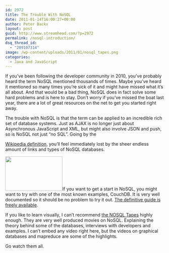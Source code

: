 ```yaml
---
id: 2972
title: The Trouble With NoSQL
date: 2011-01-14T16:00:27+00:00
author: Peter Backx
layout: post
guid: http://www.streamhead.com/?p=2972
permalink: /nosql-introduction/
dsq_thread_id:
  - "209107314"
image: /wp-content/uploads/2011/01/nosql_tapes.png
categories:
  - Java and JavaScript
---
```

If you&#8217;ve been following the developer community in 2010, you&#8217;ve probably heard the term NoSQL mentioned thousands of times. Maybe you&#8217;ve heard it mentioned so many times you&#8217;re sick of it and might have missed what it&#8217;s all about. And that would be a bad thing, NoSQL does in fact solve some hard problems and is here to stay. Don&#8217;t worry if you&#8217;ve missed the boat last year, there are a lot of great resources on the net to get you started right away.

<!--more-->The trouble with NoSQL is that the term can be applied to an incredible rich set of database systems. Just as AJAX is no longer just about Asynchronous JavaScript and XML, but might also involve JSON and push, so is NoSQL not just &#8220;no SQL&#8221;. Going by the 

<a title="NoSQL on Wikipedia" href="http://en.wikipedia.org/wiki/NoSQL" target="_blank">Wikipedia definition</a>, you&#8217;ll feel immediately lost by the sheer endless amount of links and types of NoSQL databases.

<img class="alignleft size-full wp-image-2975" title="couchdb_logo" src="http://www.streamhead.com/wp-content/uploads/2011/01/couchdb_logo.png" alt="" width="181" height="108" />If you want to get a start in NoSQL, you might want to try with one of the most known examples, CouchDB. It is very well documented so it should be no problem to try it out. <a title="CouchDB: the definitive guide" href="http://guide.couchdb.org/" target="_blank">The definitive guide is freely available</a>.

If you like to learn visually, I can&#8217;t recommend <a title="The NOSQL Tapes" href="http://nosqltapes.com/" target="_blank">the NOSQL Tapes</a> highly enough. They are very well produced movies on NoSQL. Explaining the theory behind some of the databases, interviews with developers and examples. I can&#8217;t embed any video right here, but the videos on graphical databases and mapreduce are some of the highlights.

Go watch them all.

<!-- AddThis Advanced Settings generic via filter on the_content -->

<!-- AddThis Share Buttons generic via filter on the_content -->